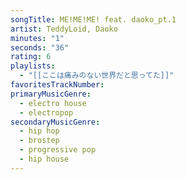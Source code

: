 ```yaml
---
songTitle: ME!ME!ME! feat. daoko_pt.1
artist: TeddyLoid, Daoko
minutes: "1"
seconds: "36"
rating: 6
playlists:
  - "[[ここは痛みのない世界だと思ってた]]"
favoritesTrackNumber:
primaryMusicGenre:
  - electro house
  - electropop
secondaryMusicGenre:
  - hip hop
  - brostep
  - progressive pop
  - hip house
---
```

